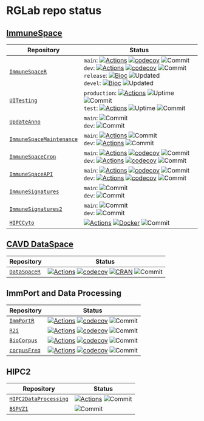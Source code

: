 # RGLab repo status

## [ImmuneSpace](https://immunespace.org/)

| Repository | Status |
| ---- | ------ |
| [`ImmuneSpaceR`](https://github.com/RGLab/ImmuneSpaceR) | `main`: [![Actions](https://github.com/RGLab/ImmuneSpaceR/workflows/R-CMD-check/badge.svg?branch=main)](https://github.com/RGLab/ImmuneSpaceR/actions?query=branch:main) [![codecov](https://codecov.io/gh/RGLab/ImmuneSpaceR/branch/main/graph/badge.svg)](https://codecov.io/gh/RGLab/ImmuneSpaceR/branch/main) ![Commit](https://img.shields.io/github/last-commit/RGLab/ImmuneSpaceR/main)<br>`dev`: [![Actions](https://github.com/RGLab/ImmuneSpaceR/workflows/R-CMD-check/badge.svg?branch=dev)](https://github.com/RGLab/ImmuneSpaceR/actions?query=branch:dev) [![codecov](https://codecov.io/gh/RGLab/ImmuneSpaceR/branch/dev/graph/badge.svg)](https://codecov.io/gh/RGLab/ImmuneSpaceR/branch/dev) ![Commit](https://img.shields.io/github/last-commit/RGLab/ImmuneSpaceR/dev)<br>`release`: [![Bioc](http://www.bioconductor.org/shields/build/release/bioc/ImmuneSpaceR.svg)](https://bioconductor.org/checkResults/release/bioc-LATEST/ImmuneSpaceR) ![Updated](https://bioconductor.org/shields/lastcommit/release/bioc/ImmuneSpaceR.svg) <br>`devel`: [![Bioc](http://www.bioconductor.org/shields/build/devel/bioc/ImmuneSpaceR.svg)](https://bioconductor.org/checkResults/devel/bioc-LATEST/ImmuneSpaceR) ![Updated](https://bioconductor.org/shields/lastcommit/devel/bioc/ImmuneSpaceR.svg) |
| [`UITesting`](https://github.com/RGLab/UITesting) | `production`: [![Actions](https://github.com/RGLab/UITesting/workflows/UITesting/badge.svg?branch=main)](https://github.com/RGLab/UITesting/actions?query=branch:main) ![Uptime](https://img.shields.io/uptimerobot/status/m777059647-11e17c1ae988b2310ead19df) ![Commit](https://img.shields.io/github/last-commit/RGLab/UITesting/main)<br>`test`: [![Actions](https://github.com/RGLab/UITesting/workflows/UITesting/badge.svg?branch=dev)](https://github.com/RGLab/UITesting/actions?query=branch:dev) ![Uptime](https://img.shields.io/uptimerobot/status/m777059648-609496c1c4c8d47df14b58a2) ![Commit](https://img.shields.io/github/last-commit/RGLab/UITesting/dev) |
| [`UpdateAnno`](https://github.com/RGLab/UpdateAnno) | `main`: ![Commit](https://img.shields.io/github/last-commit/RGLab/UpdateAnno/main)<br>`dev`: ![Commit](https://img.shields.io/github/last-commit/RGLab/UpdateAnno/dev) |
| [`ImmuneSpaceMaintenance`](https://github.com/RGLab/ImmuneSpaceMaintenance) | `main`: [![Actions](https://github.com/RGLab/ImmuneSpaceMaintenance/workflows/IS-Maintenance/badge.svg?branch=main)](https://github.com/RGLab/ImmuneSpaceMaintenance/actions?query=branch:main) ![Commit](https://img.shields.io/github/last-commit/RGLab/ImmuneSpaceMaintenance/main)<br>`dev`: [![Actions](https://github.com/RGLab/ImmuneSpaceMaintenance/workflows/IS-Maintenance/badge.svg?branch=dev)](https://github.com/RGLab/ImmuneSpaceMaintenance/actions?query=branch:dev) ![Commit](https://img.shields.io/github/last-commit/RGLab/ImmuneSpaceMaintenance/dev) |
| [`ImmuneSpaceCron`](https://github.com/RGLab/ImmuneSpaceCron) | `main`: [![Actions](https://github.com/RGLab/ImmuneSpaceCron/workflows/R-CMD-check/badge.svg?branch=main)](https://github.com/RGLab/ImmuneSpaceCron/actions?query=branch:main) [![codecov](https://codecov.io/gh/RGLab/ImmuneSpaceCron/branch/main/graph/badge.svg)](https://codecov.io/gh/RGLab/ImmuneSpaceCron?branch=main) ![Commit](https://img.shields.io/github/last-commit/RGLab/ImmuneSpaceCron/main)<br>`dev`: [![Actions](https://github.com/RGLab/ImmuneSpaceCron/workflows/R-CMD-check/badge.svg?branch=dev)](https://github.com/RGLab/ImmuneSpaceCron/actions?query=branch:dev) [![codecov](https://codecov.io/gh/RGLab/ImmuneSpaceCron/branch/dev/graph/badge.svg)](https://codecov.io/gh/RGLab/ImmuneSpaceCron?branch=dev) ![Commit](https://img.shields.io/github/last-commit/RGLab/ImmuneSpaceCron/dev) |
| [`ImmuneSpaceAPI`](https://github.com/RGLab/ImmuneSpaceAPI) | `main`: [![Actions](https://github.com/RGLab/ImmuneSpaceAPI/workflows/R-CMD-check/badge.svg?branch=main)](https://github.com/RGLab/ImmuneSpaceAPI/actions?query=branch:main) [![codecov](https://codecov.io/gh/RGLab/ImmuneSpaceAPI/branch/main/graph/badge.svg)](https://codecov.io/gh/RGLab/ImmuneSpaceAPI?branch=main) ![Commit](https://img.shields.io/github/last-commit/RGLab/ImmuneSpaceAPI/main)<br>`dev`: [![Actions](https://github.com/RGLab/ImmuneSpaceAPI/workflows/R-CMD-check/badge.svg?branch=dev)](https://github.com/RGLab/ImmuneSpaceAPI/actions?query=branch:dev) [![codecov](https://codecov.io/gh/RGLab/ImmuneSpaceAPI/branch/dev/graph/badge.svg)](https://codecov.io/gh/RGLab/ImmuneSpaceAPI?branch=dev) ![Commit](https://img.shields.io/github/last-commit/RGLab/ImmuneSpaceAPI/dev) |
| [`ImmuneSignatures`](https://github.com/RGLab/ImmuneSignatures) | `main`: ![Commit](https://img.shields.io/github/last-commit/RGLab/ImmuneSignatures/main)<br>`dev`: ![Commit](https://img.shields.io/github/last-commit/RGLab/ImmuneSignatures/dev) |
| [`ImmuneSignatures2`](https://github.com/RGLab/ImmuneSignatures2) | `main`: ![Commit](https://img.shields.io/github/last-commit/RGLab/ImmuneSignatures2/main)<br>`dev`: ![Commit](https://img.shields.io/github/last-commit/RGLab/ImmuneSignatures2/dev) |
| [`HIPCCyto`](https://github.com/RGLab/HIPCCyto) | [![Actions](https://github.com/RGLab/HIPCCyto/workflows/R-CMD-check/badge.svg)](https://github.com/RGLab/HIPCCyto/actions) [![Docker](https://img.shields.io/docker/cloud/build/rglab/hipccyto.svg)](https://hub.docker.com/r/rglab/hipccyto) ![Commit](https://img.shields.io/github/last-commit/rglab/hipccyto) |


## [CAVD DataSpace](https://dataspace.cavd.org/)

| Repository | Status |
| ---- | ------ |
| [`DataSpaceR`](https://github.com/ropensci/DataSpaceR) | [![Actions](https://github.com/ropensci/DataSpaceR/workflows/R-CMD-check/badge.svg)](https://github.com/ropensci/DataSpaceR/actions) [![codecov](https://codecov.io/gh/ropensci/DataSpaceR/branch/main/graph/badge.svg)](https://codecov.io/gh/ropensci/DataSpaceR/branch/main) [![CRAN](https://cranchecks.info/badges/worst/DataSpaceR)](https://cran.r-project.org/web/checks/check_results_DataSpaceR.html) ![Commit](https://img.shields.io/github/last-commit/ropensci/DataSpaceR) |


## ImmPort and Data Processing

| Repository | Status |
| ---- | ------ |
| [`ImmPortR`](https://github.com/RGLab/ImmPortR) | [![Actions](https://github.com/RGLab/ImmPortR/workflows/R-CMD-check/badge.svg)](https://github.com/RGLab/ImmPortR/actions) [![codecov](https://codecov.io/gh/RGLab/ImmPortR/branch/main/graph/badge.svg)](https://codecov.io/github/RGLab/ImmPortR?branch=main) ![Commit](https://img.shields.io/github/last-commit/RGLab/ImmPortR) |
| [`R2i`](https://github.com/RGLab/R2i) | [![Actions](https://github.com/RGLab/R2i/workflows/R-CMD-check/badge.svg)](https://github.com/RGLab/R2i/actions) [![codecov](https://codecov.io/gh/RGLab/R2i/branch/main/graph/badge.svg)](https://codecov.io/gh/RGLab/R2i?branch=main) ![Commit](https://img.shields.io/github/last-commit/RGLab/R2i) |
| [`BioCorpus`](https://github.com/RGLab/BioCorpus) | [![Actions](https://github.com/RGLab/BioCorpus/workflows/R-CMD-check/badge.svg)](https://github.com/RGLab/BioCorpus/actions) [![codecov](https://codecov.io/gh/RGLab/BioCorpus/branch/main/graph/badge.svg)](https://codecov.io/gh/RGLab/BioCorpus?branch=main) ![Commit](https://img.shields.io/github/last-commit/RGLab/BioCorpus) |
| [`corpusFreq`](https://github.com/RGLab/corpusFreq) | [![Actions](https://github.com/RGLab/corpusFreq/workflows/R-CMD-check/badge.svg)](https://github.com/RGLab/corpusFreq/actions) [![codecov](https://codecov.io/gh/RGLab/corpusFreq/branch/main/graph/badge.svg)](https://codecov.io/gh/RGLab/corpusFreq?branch=main) ![Commit](https://img.shields.io/github/last-commit/RGLab/corpusFreq) |


## HIPC2

| Repository | Status |
| ---- | ------ |
| [`HIPC2DataProcessing`](https://github.com/RGLab/HIPC2DataProcessing) | [![Actions](https://github.com/RGLab/HIPC2DataProcessing/workflows/R-CMD-check/badge.svg)](https://github.com/RGLab/HIPC2DataProcessing/actions) ![Commit](https://img.shields.io/github/last-commit/RGLab/HIPC2DataProcessing) |
| [`BSPVZ1`](https://github.com/RGLab/BSPVZ1) | ![Commit](https://img.shields.io/github/last-commit/RGLab/BSPVZ1) |
